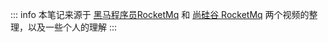 ::: info
本笔记来源于 [黑马程序员RocketMq](https://www.bilibili.com/video/BV1L4411y7mn?p=37) 和 [尚硅谷 RocketMq](https://www.bilibili.com/video/BV1cf4y157sz/?p=98) 两个视频的整理，以及一些个人的理解
:::